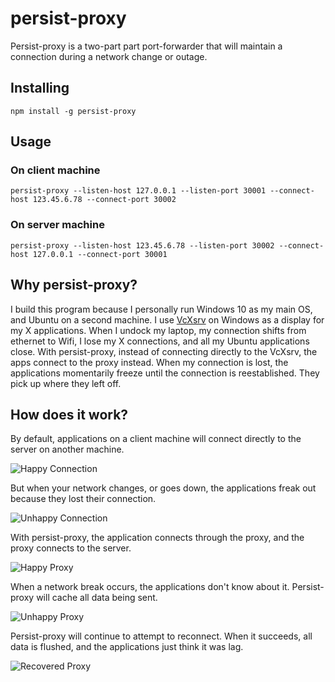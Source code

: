# persist-proxy

Persist-proxy is a two-part part port-forwarder that will maintain a connection during a network change or outage.

## Installing

```
npm install -g persist-proxy
```

## Usage

### On client machine

```
persist-proxy --listen-host 127.0.0.1 --listen-port 30001 --connect-host 123.45.6.78 --connect-port 30002
```

### On server machine

```
persist-proxy --listen-host 123.45.6.78 --listen-port 30002 --connect-host 127.0.0.1 --connect-port 30001
```

## Why persist-proxy?

I build this program because I personally run Windows 10 as my main OS, and Ubuntu on a second machine. I use 
[VcXsrv](https://sourceforge.net/projects/vcxsrv/) on Windows as a display for my X applications. When I undock
my laptop, my connection shifts from ethernet to Wifi, I lose my X connections, and all my Ubuntu applications 
close. With persist-proxy, instead of connecting directly to the VcXsrv, the apps connect to the proxy instead.
When my connection is lost, the applications momentarily freeze until the connection is reestablished. They
pick up where they left off. 

## How does it work?

By default, applications on a client machine will connect directly to the server on another machine.

![Happy Connection](http://i.imgur.com/xciIo5q.png)

But when your network changes, or goes down, the applications freak out because they lost their connection.

![Unhappy Connection](http://i.imgur.com/V2wUvCI.png)

With persist-proxy, the application connects through the proxy, and the proxy connects to the server.

![Happy Proxy](http://i.imgur.com/hKVsK4j.png)

When a network break occurs, the applications don't know about it. Persist-proxy will cache all data being sent.

![Unhappy Proxy](http://i.imgur.com/gG7Qshi.png)

Persist-proxy will continue to attempt to reconnect. When it succeeds, all data is flushed, and the applications
just think it was lag.

![Recovered Proxy](http://i.imgur.com/gNoS2uh.png)
